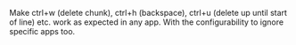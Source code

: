 Make ctrl+w (delete chunk), ctrl+h (backspace), ctrl+u (delete up until start of line) etc. work as expected in any app. With the configurability to ignore specific apps too.



